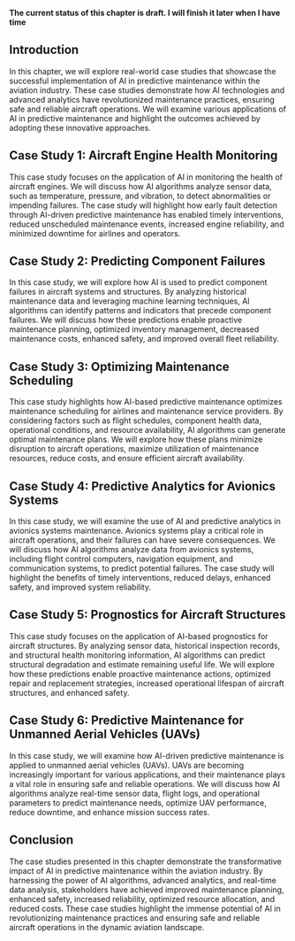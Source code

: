 **The current status of this chapter is draft. I will finish it later when I have time**

Introduction
------------

In this chapter, we will explore real-world case studies that showcase the successful implementation of AI in predictive maintenance within the aviation industry. These case studies demonstrate how AI technologies and advanced analytics have revolutionized maintenance practices, ensuring safe and reliable aircraft operations. We will examine various applications of AI in predictive maintenance and highlight the outcomes achieved by adopting these innovative approaches.

Case Study 1: Aircraft Engine Health Monitoring
-----------------------------------------------

This case study focuses on the application of AI in monitoring the health of aircraft engines. We will discuss how AI algorithms analyze sensor data, such as temperature, pressure, and vibration, to detect abnormalities or impending failures. The case study will highlight how early fault detection through AI-driven predictive maintenance has enabled timely interventions, reduced unscheduled maintenance events, increased engine reliability, and minimized downtime for airlines and operators.

Case Study 2: Predicting Component Failures
-------------------------------------------

In this case study, we will explore how AI is used to predict component failures in aircraft systems and structures. By analyzing historical maintenance data and leveraging machine learning techniques, AI algorithms can identify patterns and indicators that precede component failures. We will discuss how these predictions enable proactive maintenance planning, optimized inventory management, decreased maintenance costs, enhanced safety, and improved overall fleet reliability.

Case Study 3: Optimizing Maintenance Scheduling
-----------------------------------------------

This case study highlights how AI-based predictive maintenance optimizes maintenance scheduling for airlines and maintenance service providers. By considering factors such as flight schedules, component health data, operational conditions, and resource availability, AI algorithms can generate optimal maintenance plans. We will explore how these plans minimize disruption to aircraft operations, maximize utilization of maintenance resources, reduce costs, and ensure efficient aircraft availability.

Case Study 4: Predictive Analytics for Avionics Systems
-------------------------------------------------------

In this case study, we will examine the use of AI and predictive analytics in avionics systems maintenance. Avionics systems play a critical role in aircraft operations, and their failures can have severe consequences. We will discuss how AI algorithms analyze data from avionics systems, including flight control computers, navigation equipment, and communication systems, to predict potential failures. The case study will highlight the benefits of timely interventions, reduced delays, enhanced safety, and improved system reliability.

Case Study 5: Prognostics for Aircraft Structures
-------------------------------------------------

This case study focuses on the application of AI-based prognostics for aircraft structures. By analyzing sensor data, historical inspection records, and structural health monitoring information, AI algorithms can predict structural degradation and estimate remaining useful life. We will explore how these predictions enable proactive maintenance actions, optimized repair and replacement strategies, increased operational lifespan of aircraft structures, and enhanced safety.

Case Study 6: Predictive Maintenance for Unmanned Aerial Vehicles (UAVs)
------------------------------------------------------------------------

In this case study, we will examine how AI-driven predictive maintenance is applied to unmanned aerial vehicles (UAVs). UAVs are becoming increasingly important for various applications, and their maintenance plays a vital role in ensuring safe and reliable operations. We will discuss how AI algorithms analyze real-time sensor data, flight logs, and operational parameters to predict maintenance needs, optimize UAV performance, reduce downtime, and enhance mission success rates.

Conclusion
----------

The case studies presented in this chapter demonstrate the transformative impact of AI in predictive maintenance within the aviation industry. By harnessing the power of AI algorithms, advanced analytics, and real-time data analysis, stakeholders have achieved improved maintenance planning, enhanced safety, increased reliability, optimized resource allocation, and reduced costs. These case studies highlight the immense potential of AI in revolutionizing maintenance practices and ensuring safe and reliable aircraft operations in the dynamic aviation landscape.
